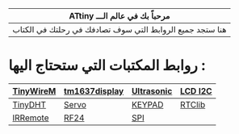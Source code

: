 | ATtiny مرحباً بك في عالم الـــ  |
| ------- |
| هنا ستجد جميع الروابط التي سوف تصادفك في رحلتك في الكتاب |

# روابط المكتبات التي ستحتاج اليها :
|[TinyWireM](https://github.com/lucullusTheOnly/TinyWire/archive/refs/heads/master.zip)|[tm1637display](https://github.com/avishorp/TM1637/archive/refs/heads/master.zip)|[Ultrasonic](https://github.com/ErickSimoes/Ultrasonic/archive/refs/heads/master.zip)|[LCD I2C](https://github.com/johnrickman/LiquidCrystal_I2C/archive/refs/heads/master.zip )|
|--|--|--|---|
|[TinyDHT](https://github.com/adafruit/TinyDHT/archive/refs/heads/master.zip)|[Servo](https://github.com/johnrickman/LiquidCrystal_I2C/archive/refs/heads/master.zip)|[KEYPAD](https://github.com/Chris--A/Keypad/archive/refs/heads/master.zip )|[RTClib](https://github.com/adafruit/RTClib/archive/refs/heads/master.zip )|
|[IRRemote](https://github.com/Arduino-IRremote/Arduino-IRremote/archive/refs/heads/master.zip)|[RF24](https://downloads.arduino.cc/libraries/github.com/TMRh20/RF24-1.4.0.zip )|[SPI](https://github.com/PaulStoffregen/SPI/archive/refs/heads/master.zip ) |
